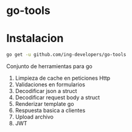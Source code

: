 # go-tools
# Instalacion
```bash
go get -u github.com/ing-developers/go-tools
```
Conjunto de herramientas para go
1. Limpieza de cache en peticiones Http
2. Validaciones en formularios
3. Decodificar json a struct
4. Decodificar request body a struct
5. Renderizar template go
6. Respuesta basica a clientes
7. Upload archivo
8. JWT
